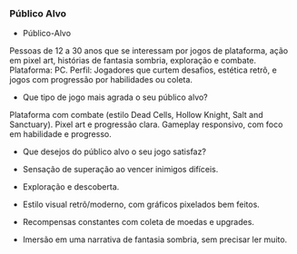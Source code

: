 ### Público Alvo
- Público-Alvo

Pessoas de 12 a 30 anos que se interessam por jogos de plataforma, ação em pixel art, histórias de fantasia sombria, exploração e combate.
Plataforma: PC.
Perfil: Jogadores que curtem desafios, estética retrô, e jogos com progressão por habilidades ou coleta.

- Que tipo de jogo mais agrada o seu público alvo?

Plataforma com combate (estilo Dead Cells, Hollow Knight, Salt and Sanctuary).
Pixel art e progressão clara.
Gameplay responsivo, com foco em habilidade e progresso.

- Que desejos do público alvo o seu jogo satisfaz?

- Sensação de superação ao vencer inimigos difíceis.
- Exploração e descoberta.
- Estilo visual retrô/moderno, com gráficos pixelados bem feitos.
- Recompensas constantes com coleta de moedas e upgrades.
- Imersão em uma narrativa de fantasia sombria, sem precisar ler muito.
